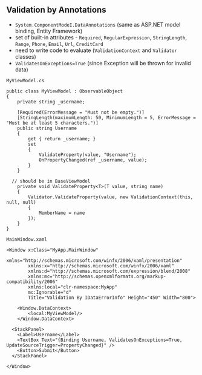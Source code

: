 ## Validation by Annotations
* `System.ComponentModeI.DataAnnotations` (same as ASP.NET model binding, Entity Framework) 
* set of built-in attributes - `Required`, `RegularExpression`, `StringLength`, `Range`, `Phone`, `Email`, `Url`, `CreditCard` 
* need to write code to evaluate (`ValidationContext` and `Validator` classes)
* `ValidatesOnExceptions=True` (since Exception will be thrown for invalid data)

`MyViewModel.cs`
```
public class MyViewModel : ObservableObject
{
	private string _username;

	[Required(ErrorMessage = "Must not be empty.")]
	[StringLength(maximumLength: 50, MinimumLength = 5, ErrorMessage = "Must be at least 5 characters.")]
	public string Username
	{
		get { return _username; }
		set
		{
			ValidateProperty(value, "Username");
			OnPropertyChanged(ref _username, value);
		}
	}
  
  // should be in BaseViewModel
	private void ValidateProperty<T>(T value, string name)
	{
		Validator.ValidateProperty(value, new ValidationContext(this, null, null)
		{
			MemberName = name
		});
	}
}
```

`MainWindow.xaml`
```
<Window x:Class="MyApp.MainWindow"
        xmlns="http://schemas.microsoft.com/winfx/2006/xaml/presentation"
        xmlns:x="http://schemas.microsoft.com/winfx/2006/xaml"
        xmlns:d="http://schemas.microsoft.com/expression/blend/2008"
        xmlns:mc="http://schemas.openxmlformats.org/markup-compatibility/2006"
        xmlns:local="clr-namespace:MyApp"
        mc:Ignorable="d"
        Title="Validation By IDataErrorInfo" Height="450" Width="800">
		
    <Window.DataContext>
        <local:MyViewModel/>
    </Window.DataContext>

  <StackPanel>
    <Label>Username</Label>
    <TextBox Text="{Binding Username, ValidatesOnExceptions=True, UpdateSourceTrigger=PropertyChanged}" />
    <Button>Submit</Button>
  </StackPanel>

</Window>
```
